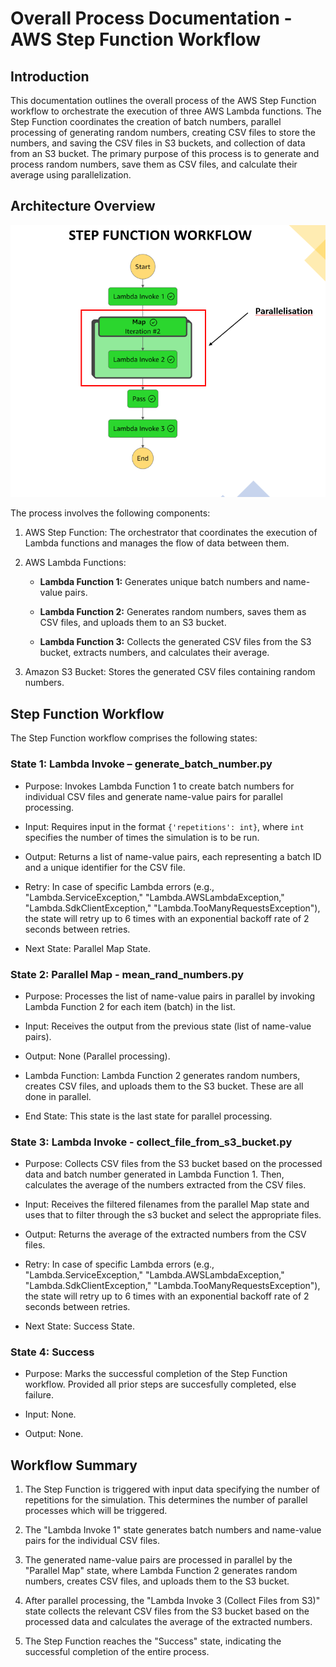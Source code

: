 # Overall Process Documentation - AWS Step Function Workflow 

  

## Introduction 

This documentation outlines the overall process of the AWS Step Function workflow to orchestrate the execution of three AWS Lambda functions. The Step Function coordinates the creation of batch numbers, parallel processing of generating random numbers, creating CSV files to store the numbers, and saving the CSV files in S3 buckets, and collection of data from an S3 bucket. The primary purpose of this process is to generate and process random numbers, save them as CSV files, and calculate their average using parallelization. 

  

## Architecture Overview 

![Step Function Workflow Diagram](https://github.com/eriiire/LambdaStepCompute/raw/b1a2c424f10074c581f7baeff8b9b9db553b70fe/phase2/stepfunction-workflow.png)

The process involves the following components: 

  

1. AWS Step Function: The orchestrator that coordinates the execution of Lambda functions and manages the flow of data between them. 

  

2. AWS Lambda Functions: 

   - **Lambda Function 1:** Generates unique batch numbers and name-value pairs. 

   - **Lambda Function 2:** Generates random numbers, saves them as CSV files, and uploads them to an S3 bucket. 

   - **Lambda Function 3:** Collects the generated CSV files from the S3 bucket, extracts numbers, and calculates their average. 

  

3. Amazon S3 Bucket: Stores the generated CSV files containing random numbers. 

  

## Step Function Workflow 

The Step Function workflow comprises the following states: 

  

### State 1: Lambda Invoke – generate_batch_number.py

- Purpose: Invokes Lambda Function 1 to create batch numbers for individual CSV files and generate name-value pairs for parallel processing. 

- Input: Requires input in the format `{'repetitions': int}`, where `int` specifies the number of times the simulation is to be run. 

- Output: Returns a list of name-value pairs, each representing a batch ID and a unique identifier for the CSV file. 

- Retry: In case of specific Lambda errors (e.g., "Lambda.ServiceException," "Lambda.AWSLambdaException," "Lambda.SdkClientException," "Lambda.TooManyRequestsException"), the state will retry up to 6 times with an exponential backoff rate of 2 seconds between retries. 

- Next State: Parallel Map State. 

  

### State 2: Parallel Map - mean_rand_numbers.py 

 

- Purpose: Processes the list of name-value pairs in parallel by invoking Lambda Function 2 for each item (batch) in the list.

- Input: Receives the output from the previous state (list of name-value pairs). 

- Output: None (Parallel processing). 

- Lambda Function: Lambda Function 2 generates random numbers, creates CSV files, and uploads them to the S3 bucket. These are all done in parallel.
  
- End State: This state is the last state for parallel processing. 

  

### State 3: Lambda Invoke - collect_file_from_s3_bucket.py 

 

- Purpose: Collects CSV files from the S3 bucket based on the processed data and batch number generated in Lambda Function 1. Then, calculates the average of the numbers extracted from the CSV files.

- Input: Receives the filtered filenames from the parallel Map state and uses that to filter through the s3 bucket and select the appropriate files. 

- Output: Returns the average of the extracted numbers from the CSV files. 

- Retry: In case of specific Lambda errors (e.g., "Lambda.ServiceException," "Lambda.AWSLambdaException," "Lambda.SdkClientException," "Lambda.TooManyRequestsException"), the state will retry up to 6 times with an exponential backoff rate of 2 seconds between retries. 

- Next State: Success State. 

  

### State 4: Success 

- Purpose: Marks the successful completion of the Step Function workflow. Provided all prior steps are succesfully completed, else failure.

- Input: None. 

- Output: None. 

  

## Workflow Summary 

1. The Step Function is triggered with input data specifying the number of repetitions for the simulation. This determines the number of parallel processes which will be triggered.  

2. The "Lambda Invoke 1" state generates batch numbers and name-value pairs for the individual CSV files. 

3. The generated name-value pairs are processed in parallel by the "Parallel Map" state, where Lambda Function 2 generates random numbers, creates CSV files, and uploads them to the S3 bucket. 

4. After parallel processing, the "Lambda Invoke 3 (Collect Files from S3)" state collects the relevant CSV files from the S3 bucket based on the processed data and calculates the average of the extracted numbers. 

5. The Step Function reaches the "Success" state, indicating the successful completion of the entire process. 
